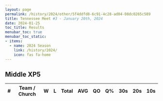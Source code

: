 ```yaml
---
layout: page
permalink: /history/2024/other/5f4ddfd8-6c91-4c28-ad04-08dc0265c589
title: Tennessee Meet #3 - January 20th, 2024
date: 2024-01-25
toc_title: Results
menubar_toc: true
menubar_toc_static:
- items:
  - name: 2024 Season
    link: /history/2024/
    icon: fas fa-home
---
```



## Middle XP5
| # | Team / Church | W | L | Total | AVG | QO | Q% | 30s | 20s | 10s |
|--:|---|--:|--:|--:|--:|--:|--:|--:|--:|--:|

